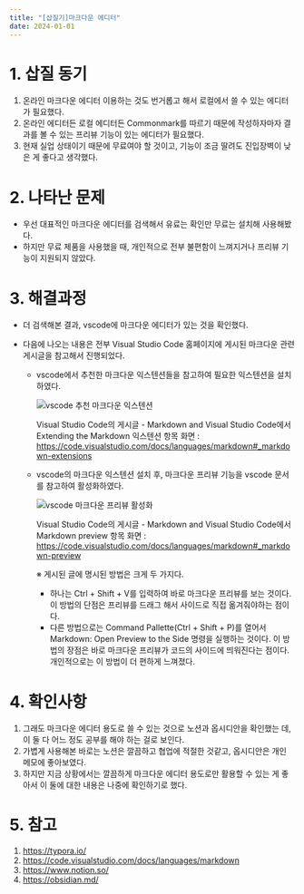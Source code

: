 ```yaml
---
title: "[삽질기]마크다운 에디터"
date: 2024-01-01
---
```


# 1. 삽질 동기
  1. 온라인 마크다운 에디터 이용하는 것도 번거롭고 해서 로컬에서 쓸 수 있는 에디터가 필요했다.
  2. 온라인 에디터든 로컬 에디터든 Commonmark를 따르기 때문에 작성하자마자 결과를 볼 수 있는 프리뷰 기능이 있는 에디터가 필요했다.
  3. 현재 실업 상태이기 때문에 무료여야 할 것이고, 기능이 조금 딸려도 진입장벽이 낮은 게 좋다고 생각했다.

# 2. 나타난 문제
  * 우선 대표적인 마크다운 에디터를 검색해서 유료는 확인만 무료는 설치해 사용해봤다.
  * 하지만 무료 제품을 사용했을 때, 개인적으로 전부 불편함이 느껴지거나 프리뷰 기능이 지원되지 않았다.

# 3. 해결과정
  * 더 검색해본 결과, vscode에 마크다운 에디터가 있는 것을 확인했다.
  * 다음에 나오는 내용은 전부 Visual Studio Code 홈페이지에 게시된 마크다운 관련 게시글을 참고해서 진행되었다.

    * vscode에서 추천한 마크다운 익스텐션들을 참고하여 필요한 익스텐션을 설치하였다.

      ![vscode 추천 마크다운 익스텐션](https://devshin-91.github.io/fig/hard_work/markdown_editor/추천_vscode_markdown_extension.png)
    
      Visual Studio Code의 게시글 - Markdown and Visual Studio Code에서 Extending the Markdown 익스텐션 항목 화면 : https://code.visualstudio.com/docs/languages/markdown#_markdown-extensions 
    
    * vscode의 마크다운 익스텐션 설치 후, 마크다운 프리뷰 기능을 vscode 문서를 참고하여 활성화하였다.

      ![vscode 마크다운 프리뷰 활성화](https://devshin-91.github.io/fig/hard_work/markdown_editor/markdown_preview.png)  

      Visual Studio Code의 게시글 - Markdown and Visual Studio Code에서 Markdown preview 항목 화면 : https://code.visualstudio.com/docs/languages/markdown#_markdown-preview 

      ※ 게시된 글에 명시된 방법은 크게 두 가지다.
        * 하나는 Ctrl + Shift + V를 입력하여 바로 마크다운 프리뷰를 보는 것이다. 이 방법의 단점은 프리뷰를 드래그 해서 사이드로 직접 옮겨줘야하는 점이다.
        * 다른 방법으로는 Command Pallette(Ctrl + Shift + P)를 열어서 Markdown: Open Preview to the Side 명령을 실행하는 것이다. 이 방법의 장점은 바로 마크다운 프리뷰가 코드의 사이드에 띄워진다는 점이다. 개인적으로는 이 방법이 더 편하게 느껴졌다.

# 4. 확인사항
  1. 그래도 마크다운 에디터 용도로 쓸 수 있는 것으로 노션과 옵시디안을 확인했는 데, 이 둘 다 어느 정도 공부를 해야 하는 걸로 보인다.
  2. 가볍게 사용해본 바로는 노션은 깔끔하고 협업에 적절한 것같고, 옵시디안은 개인 메모에 좋아보였다. 
  3. 하지만 지금 상황에서는 깔끔하게 마크다운 에디터 용도로만 활용할 수 있는 게 좋아서 이 둘에 대한 내용은 나중에 확인하기로 했다.

# 5. 참고
  1. https://typora.io/
  2. https://code.visualstudio.com/docs/languages/markdown
  3. https://www.notion.so/
  4. https://obsidian.md/